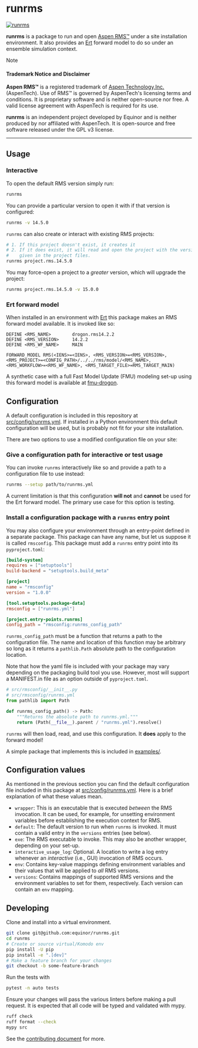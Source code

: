 # runrms

[![runrms](https://github.com/equinor/runrms/actions/workflows/runrms.yml/badge.svg)](https://github.com/equinor/runrms/actions/workflows/runrms.yml)

**runrms** is a package to run and open [Aspen
RMS™](https://www.aspentech.com/en/products/sse/aspen-rms) under a site
installation environment. It also provides an
[Ert](https://github.com/equinor/ert) forward model to do so under an
ensemble simulation context.

> [!NOTE]
> #### Trademark Notice and Disclaimer
> **Aspen RMS™** is a registered trademark of [Aspen Technology,Inc.](https://www.aspentech.com/en)
> (AspenTech). Use of RMS™ is governed by AspenTech's licensing terms and
> conditions. It is proprietary software and is neither open-source nor free. A
> valid license agreement with AspenTech is required for its use.
>
> **runrms** is an independent project developed by Equinor and is neither
> produced by nor affiliated with AspenTech. It is open-source and free software
> released under the GPL v3 license.

---

## Usage

### Interactive

To open the default RMS version simply run:

```sh
runrms
```

You can provide a particular version to open it with if that version is
configured:

```sh
runrms -v 14.5.0
```

`runrms` can also create or interact with existing RMS projects:

```sh
# 1. If this project doesn't exist, it creates it
# 2. If it does exist, it will read and open the project with the version
#    given in the project files.
runrms project.rms.14.5.0
```

You may force-open a project to a _greater_ version, which will upgrade the
project:

```sh
runrms project.rms.14.5.0 -v 15.0.0
```

### Ert forward model

When installed in an environment with [Ert](https://github.com/equinor/ert)
this package makes an RMS forward model available. It is invoked like so:

```ert
DEFINE <RMS_NAME>        drogon.rms14.2.2
DEFINE <RMS_VERSION>     14.2.2
DEFINE <RMS_WF_NAME>     MAIN

FORWARD_MODEL RMS(<IENS>=<IENS>, <RMS_VERSION>=<RMS_VERSION>, <RMS_PROJECT>=<CONFIG_PATH>/../../rms/model/<RMS_NAME>, <RMS_WORKFLOW>=<RMS_WF_NAME>, <RMS_TARGET_FILE>=RMS_TARGET_MAIN)
```

A synthetic case with a full Fast Model Update (FMU) modeling set-up using this
forward model is available at
[fmu-drogon](https://github.com/equinor/fmu-drogon).

## Configuration

A default configuration is included in this repository at
[src/config/runrms.yml](src/config/runrms.yml). If installed in a Python
environment this default configuration will be used, but is probably not fit
for your site installation.

There are two options to use a modified configuration file on your site:

### Give a configuration path for interactive or test usage

You can invoke `runrms` interactively like so and provide a path to a
configuration file to use instead:

```sh
runrms --setup path/to/runrms.yml
```

A current limitation is that this configuration **will not** and **cannot** be
used for the Ert forward model. The primary use case for this option is
testing.

### Install a configuration package with a `runrms` entry point

You may also configure your environment through an entry-point defined in a
separate package. This package can have any name, but let us suppose it is
called `rmsconfig`. This package must add a `runrms` entry point into its
`pyproject.toml`:

```toml
[build-system]
requires = ["setuptools"]
build-backend = "setuptools.build_meta"

[project]
name = "rmsconfig"
version = "1.0.0"

[tool.setuptools.package-data]
rmsconfig = ["runrms.yml"]

[project.entry-points.runrms]
config_path = "rmsconfig:runrms_config_path"
```

`runrms_config_path` must be a function that returns a path to the
configuration file. The name and location of this function may be arbitrary
so long as it returns a `pathlib.Path` absolute path to the configuration
location.

Note that how the yaml file is included with your package may vary depending
on the packaging build tool you use. However, most will support a MANIFEST.in
file as an option outside of `pyproject.toml`.

```python
# src/rmsconfig/__init__.py
# src/rmsconfig/runrms.yml
from pathlib import Path

def runrms_config_path() -> Path:
    """Returns the absolute path to runrms.yml."""
    return (Path(__file__).parent / "runrms.yml").resolve()
```

`runrms` will then load, read, and use this configuration. It **does** apply
to the forward model!

A simple package that implements this is included in [examples/](examples/).

## Configuration values

As mentioned in the previous section you can find the default configuration
file included in this package at [src/config/runrms.yml](src/config_runrms.yml).
Here is a brief explanation of what these values mean.

- `wrapper`: This is an executable that is executed _between_ the RMS
    invocation. It can be used, for example, for unsetting environment
    variables before establishing the execution context for RMS.
- `default`: The default version to run when `runrms` is invoked. It must
    contain a valid entry in the `versions` entries (see below).
- `exe`: The RMS executable to invoke. This may also be another wrapper,
    depending on your set-up.
- `interactive_usage_log`: Optional. A location to write a log entry whenever
    an _interactive_ (i.e., GUI) invocation of RMS occurs.
- `env`: Contains key-value mappings defining environment variables and their
    values that will be applied to _all_ RMS versions.
- `versions`: Contains mappings of supported RMS versions and the environment
    variables to set for them, respectively. Each version can contain an `env`
    mapping.

## Developing

Clone and install into a virtual environment.

```sh
git clone git@github.com:equinor/runrms.git
cd runrms
# Create or source virtual/Komodo env
pip install -U pip
pip install -e ".[dev]"
# Make a feature branch for your changes
git checkout -b some-feature-branch
```

Run the tests with

```sh
pytest -n auto tests
```

Ensure your changes will pass the various linters before making a pull
request. It is expected that all code will be typed and validated with
mypy.

```sh
ruff check
ruff format --check
mypy src
```

See the [contributing document](CONTRIBUTING.md) for more.
